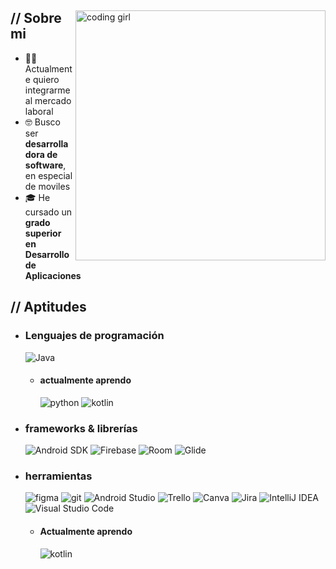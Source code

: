 
<!--
**mina-45b/mina-45b** is a ✨ _special_ ✨ repository because its `README.md` (this file) appears on your GitHub profile.

Here are some ideas to get you started:

- 🔭 I’m currently working on ...
- 🌱 I’m currently learning ...
- 👯 I’m looking to collaborate on ...
- 🤔 I’m looking for help with ...
- 💬 Ask me about ...
- 📫 How to reach me: ...
- 😄 Pronouns: ...
- ⚡ Fun fact: ...
-->
  <p align="center"><!-- Optional banner goes here--> </p>
<div>
<img align="right" width="400" alt="coding girl" src="https://images4.alphacoders.com/135/1358530.jpeg">
<h2> // Sobre mi </h2>
<ul>
<li>👨‍💻 Actualmente quiero integrarme al mercado laboral</li>
<li>🤓 Busco ser <strong> desarrolladora de software</strong>, en especial de moviles</li>
<li>🎓 He cursado un <strong>grado superior en Desarrollo de Aplicaciones</strong></li>
</ul>
<h2>  // Aptitudes  </h2>
<ul>
<li>
<h3> Lenguajes de programación</h3>
<img src="https://img.shields.io/badge/Java-ED8B00?style=for-the-badge&logo=openjdk&logoColor=white" 
alt="Java">
<ul>
<li>
<h4> actualmente aprendo</h4>
<img src="https://img.shields.io/badge/Python-14354C?style=for-the-badge&amp;logo=python&amp;logoColor=white" alt="python">
<img src="https://img.shields.io/badge/Kotlin-hotpink.svg?style=for-the-badge&amp;logo=kotlin&amp;logoColor=white" alt="kotlin">
</li>
</ul>
</li>
<li>
<h3>  frameworks &amp; librerías </h3>
<img src="https://img.shields.io/badge/Android%20SDK-3DDC84?style=for-the-badge&logo=android&logoColor=white" alt="Android SDK">
<img src="https://img.shields.io/badge/Firebase-FFCA28?style=for-the-badge&logo=firebase&logoColor=white" alt="Firebase">
<img src="https://img.shields.io/badge/Room-FFC107?style=for-the-badge&logo=java&logoColor=white" alt="Room">
<img src="https://img.shields.io/badge/Glide-00C853?style=for-the-badge&logo=google&logoColor=white" alt="Glide">
</li>
<li>
<h3> herramientas </h3>
  <img src="https://img.shields.io/badge/figma-7434a4?style=for-the-badge&amp;logo=figma&amp;logoColor=white" alt="figma">
  <img src="https://img.shields.io/badge/git-%23F05033.svg?style=for-the-badge&amp;logo=git&amp;logoColor=white" alt="git">
<img src="https://img.shields.io/badge/Android%20Studio-3DDC84?style=for-the-badge&logo=android&logoColor=white" alt="Android Studio">
<img src="https://img.shields.io/badge/Trello-0052CC?style=for-the-badge&logo=trello&logoColor=white" alt="Trello">
<img src="https://img.shields.io/badge/Canva-FFFFFF?style=for-the-badge&logo=canva&logoColor=00C4CC" alt="Canva">
<img src="https://img.shields.io/badge/Jira-0052CC?style=for-the-badge&logo=jira&logoColor=white" alt="Jira">
<img src="https://img.shields.io/badge/IntelliJ%20IDEA-000000?style=for-the-badge&logo=intellij-idea&logoColor=white" alt="IntelliJ IDEA">
<img src="https://img.shields.io/badge/Visual%20Studio%20Code-007ACC?style=for-the-badge&logo=visual-studio-code&logoColor=white" alt="Visual Studio Code">
<ul>
<li>
<h4> Actualmente aprendo </h4>
<img src="https://img.shields.io/badge/Kotlin-hotpink.svg?style=for-the-badge&amp;logo=kotlin&amp;logoColor=white" alt="kotlin">
</li>
</ul>
</li>
</ul>
<!---

--->
<hr>
<p><a href="https://github.com/henrymedeiros">username</a>
Last Edited on: 05/05/2023 format.</p></div> 
